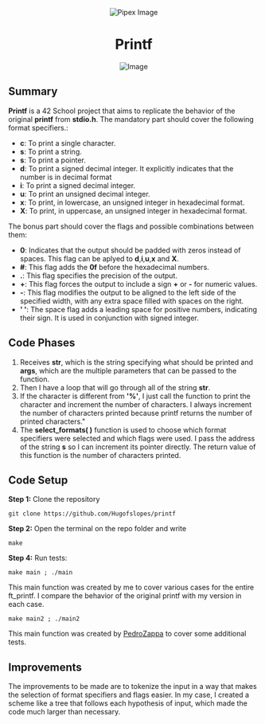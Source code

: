 <p align="center">
    <img src="https://www.42porto.com/wp-content/uploads/2024/08/42-Porto-Horizontal.png" alt="Pipex Image" />
</p>
<h1 align="center">Printf</h1>
<p align="center">
    <img src="https://github.com/user-attachments/assets/31d40d19-8a82-4f82-aa23-3303cb741f5f" alt="Image" />
</p>

## Summary
<p>
    <b>Printf</b> is a 42 School project that aims to replicate the behavior of the original <b>printf</b> from <b>stdio.h</b>. The mandatory part should cover the following format specifiers.:
</p>
<ul>
    <li><b>c</b>: To print a single character.</li>
    <li><b>s</b>: To print a string.</li>
    <li><b>s</b>: To print a pointer.</li>
    <li><b>d</b>: To print a signed decimal integer. It explicitly indicates that the number is in decimal format</li>
    <li><b>i</b>: To print a signed decimal integer.</li>
    <li><b>u</b>: To print an unsigned decimal integer.</li>
    <li><b>x</b>: To print, in lowercase, an unsigned integer in hexadecimal format.</li>
    <li><b>X</b>: To print, in uppercase, an unsigned integer in hexadecimal format.</li>
</ul>
<p>
The bonus part should cover the flags and possible combinations between them:
</p>
<ul>
    <li><b>0</b>: Indicates that the output should be padded with zeros instead of spaces. This flag can be aplyed to <b>d</b>,<b>i</b>,<b>u</b>,<b>x</b> and <b>X</b>.</li>
    <li><b>#</b>: This flag adds the <b>0f</b> before the hexadecimal numbers.</li>
    <li><b>.</b>: This flag specifies the precision of the output.</li>
    <li><b>+</b>: This flag forces the output to include a sign <b>+</b> or <b>-</b> for numeric values.
   <li><b>-</b>: This flag modifies the output to be aligned to the left side of the specified width, with any extra space filled with spaces on the right.</li>
   <li><b>' '</b>: The space flag adds a leading space for positive numbers, indicating their sign. It is used in conjunction with signed integer.</b>
</ul>

## Code Phases
<ol>
    <li>Receives <b>str</b>, which is the string specifying what should be printed and <b>args</b>, which are the multiple parameters that can be passed to the function.
    </li>
    <li> Then I have a loop that will go through all of the string <b>str</b>.</li>
    <li>If the character is different from <b>'%'</b>, I just call the function to print the character and increment the number of characters. I always increment the number of characters printed because printf returns the number of printed characters."</li>
    <li>The <b>select_formats( )</b> function is used to choose which format specifiers were selected and which flags were used. I pass the address of the string <b>s</b> so I can increment its pointer directly. The return value of this function is the number of characters printed.</li>
    </ol>

## Code Setup
<p>
    <b>Step 1:</b> Clone the repository
</p>

    git clone https://github.com/Hugofslopes/printf

<p>
    <b>Step 2:</b> Open the terminal on the repo folder and write
</p>

    make

<p>
    <b>Step 4:</b> Run tests:
</p>

    make main ; ./main
This main function was created by me to cover various cases for the entire ft_printf. I compare the behavior of the original printf with my version in each case.

	make main2 ; ./main2
This main function was created by <a href="https://github.com/PedroZappa">PedroZappa</a> to cover some additional tests.

## Improvements
<p>
    The improvements to be made are to tokenize the input in a way that makes the selection of format specifiers and flags easier. In my case, I created a scheme like a tree that follows each hypothesis of input, which made the code much larger than necessary.
</p>